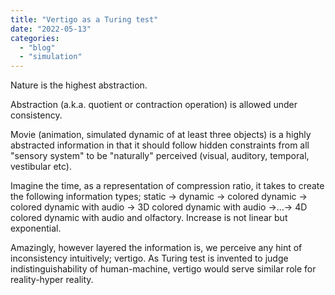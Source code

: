 ```yaml
---
title: "Vertigo as a Turing test"
date: "2022-05-13"
categories: 
  - "blog"
  - "simulation"
---
```


Nature is the highest abstraction.

Abstraction (a.k.a. quotient or contraction operation) is allowed under consistency.

Movie (animation, simulated dynamic of at least three objects) is a highly abstracted information in that it should follow hidden constraints from all "sensory system" to be "naturally" perceived (visual, auditory, temporal, vestibular etc).

Imagine the time, as a representation of compression ratio, it takes to create the following information types; static -> dynamic -> colored dynamic -> colored dynamic with audio -> 3D colored dynamic with audio ->…-> 4D colored dynamic with audio and olfactory. Increase is not linear but exponential.

Amazingly, however layered the information is, we perceive any hint of inconsistency intuitively; vertigo. As Turing test is invented to judge indistinguishability of human-machine, vertigo would serve similar role for reality-hyper reality.
